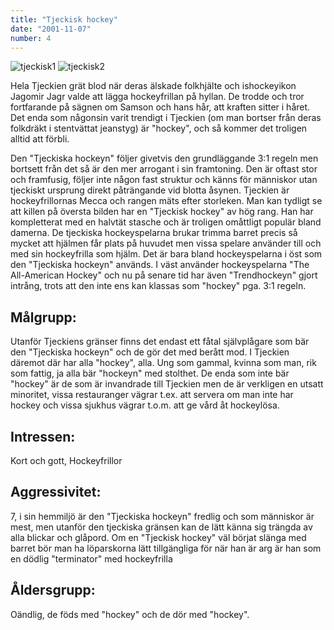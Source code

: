 ```yaml
---
title: "Tjeckisk hockey"
date: "2001-11-07"
number: 4
---
```


![tjeckisk1](/images/tjeckisk1.jpg) ![tjeckisk2](/images/tjeckisk2.jpg)

Hela Tjeckien grät blod när deras älskade folkhjälte och ishockeyikon Jagomir Jagr valde att lägga hockeyfrillan på hyllan. De trodde och tror fortfarande på sägnen om Samson och hans hår, att kraften sitter i håret. Det enda som någonsin varit trendigt i Tjeckien (om man bortser från deras folkdräkt i stentvättat jeanstyg) är "hockey", och så kommer det troligen alltid att förbli.

Den "Tjeckiska hockeyn" följer givetvis den grundläggande 3:1 regeln men bortsett från det så är den mer arrogant i sin framtoning. Den är oftast stor och framfusig, följer inte någon fast struktur och känns för människor utan tjeckiskt ursprung direkt påträngande vid blotta åsynen. Tjeckien är hockeyfrillornas Mecca och rangen mäts efter storleken. Man kan tydligt se att killen på översta bilden har en "Tjeckisk hockey" av hög rang. Han har kompletterat med en halvtät stasche och är troligen omåttligt populär bland damerna. De tjeckiska hockeyspelarna brukar trimma barret precis så mycket att hjälmen får plats på huvudet men vissa spelare använder till och med sin hockeyfrilla som hjälm. Det är bara bland hockeyspelarna i öst som den "Tjeckiska hockeyn" används.
I väst använder hockeyspelarna "The All-American Hockey" och nu på senare tid har även "Trendhockeyn" gjort intrång, trots att den inte ens kan klassas som "hockey" pga. 3:1 regeln.

## Målgrupp:
Utanför Tjeckiens gränser finns det endast ett fåtal självplågare som bär den "Tjeckiska hockeyn" och de gör det med berått mod. I Tjeckien däremot där har alla "hockey", alla. Ung som gammal, kvinna som man, rik som fattig, ja alla bär "hockeyn" med stolthet. De enda som inte bär "hockey" är de som är invandrade till Tjeckien men de är verkligen en utsatt minoritet, vissa restauranger vägrar t.ex. att servera om man inte har hockey och vissa sjukhus vägrar t.o.m. att ge vård åt hockeylösa.

## Intressen:
Kort och gott, Hockeyfrillor

## Aggressivitet:
7, i sin hemmiljö är den "Tjeckiska hockeyn" fredlig och som människor är mest, men utanför den tjeckiska gränsen kan de lätt känna sig trängda av alla blickar och glåpord. Om en "Tjeckisk hockey" väl börjat slänga med barret bör man ha löparskorna lätt tillgängliga för när han är arg är han som en dödlig "terminator" med hockeyfrilla

## Åldersgrupp:
Oändlig, de föds med "hockey" och de dör med "hockey".